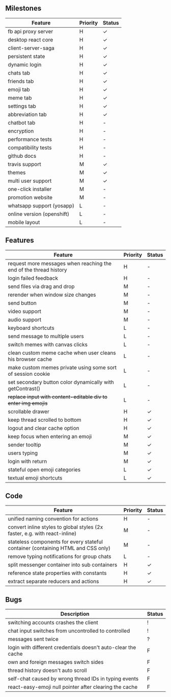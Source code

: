 ## Milestones
Feature | Priority | Status
------- | -------- | ------
fb api proxy server|H|✓
desktop react core|H|✓
client-server-saga|H|✓
persistent state|H|✓
dynamic login|H|✓
chats tab|H|✓
friends tab|H|✓
emoji tab|H|✓
meme tab|H|✓
settings tab|H|✓
abbreviation tab|H|✓
chatbot tab|H|-
encryption|H|-
performance tests|H|-
compatibility tests|H|-
github docs|H|-
travis support|M|✓
themes|M|✓
multi user support|M|✓
one-click installer|M|-
promotion website|M|-
whatsapp support (yosapp)|L|-
online version (openshift)|L|-
mobile layout|L|-

## Features
Feature | Priority | Status
------- | -------- | ------
request more messages when reaching the end of the thread history|H|-
login failed feedback|H|-
send files via drag and drop|M|-
rerender when window size changes|M|-
send button|M|-
video support|M|-
audio support|M|-
keyboard shortcuts|L|-
send message to multiple users|L|-
switch memes with canvas clicks|L|-
clean custom meme cache when user cleans his browser cache|L|-
make custom memes private using some sort of session cookie|L|-
set secondary button color dynamically with getContrast()|L|-
~~replace input with content-editable div to enter img emojis~~|L|-
scrollable drawer|H|✓
keep thread scrolled to bottom|H|✓
logout and clear cache option|H|✓
keep focus when entering an emoji|M|✓
sender tooltip|M|✓
users typing|M|✓
login with return|M|✓
stateful open emoji categories|L|✓
textual emoji shortcuts|L|✓

## Code
Feature | Priority | Status
------- | -------- | ------
unified naming convention for actions|H|-
convert inline styles to global styles (2x faster, e.g. with react-inline)|M|-
stateless components for every stateful container (containing HTML and CSS only)|M|-
remove typing notifications for group chats|L|-
split messenger container into sub containers|H|✓
reference state properties with constants|H|✓
extract separate reducers and actions|H|✓

## Bugs
Description | Status
----------- | ------
switching accounts crashes the client|!
chat input switches from uncontrolled to controlled|!
messages sent twice|?
login with different credentials doesn't auto-clear the cache|F
own and foreign messages switch sides|F
thread history doesn't auto scroll|F
self-chat caused by wrong thread IDs in typing events|F
react-easy-emoji null pointer after clearing the cache|F

